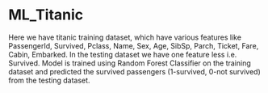 # ML_Titanic

Here we have titanic training dataset, which have various features like PassengerId, Survived, Pclass, Name, Sex, Age, SibSp, Parch, Ticket, Fare, Cabin, Embarked. In the testing dataset we have one feature less i.e. Survived. Model is trained using Random Forest Classifier on the training dataset and predicted the survived passengers (1-survived, 0-not survived) from the testing dataset.
